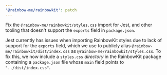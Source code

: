 ```yaml
---
'@rainbow-me/rainbowkit': patch
---
```


Fix the `@rainbow-me/rainbowkit/styles.css` import for Jest, and other tooling that doesn't support the `exports` field in `package.json`.

Jest currently has issues when importing RainbowKit styles due to lack of support for the `exports` field, which we use to publicly alias `@rainbow-me/rainbowkit/dist/index.css` as `@rainbow-me/rainbowkit/styles.css`. To fix this, we now include a `styles.css` _directory_ in the RainbowKit package containing a `package.json` file whose `main` field points to `"../dist/index.css"`.
